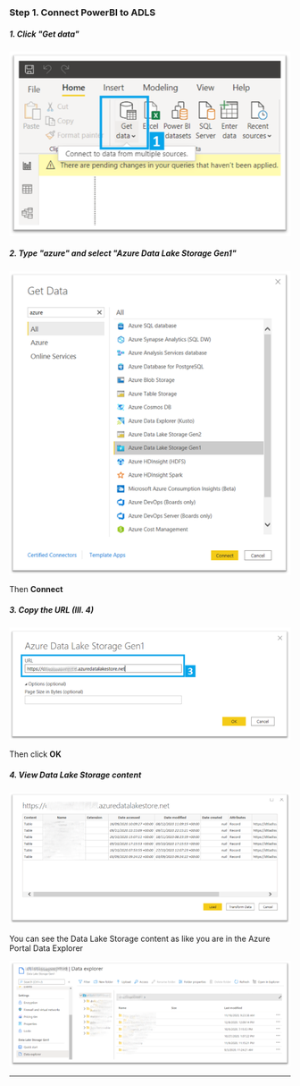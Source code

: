 ### Step 1. Connect PowerBI to ADLS 

##### 1. Click "Get data"

![powerbi_config_1](imgs/powerbi_config_1.png "")

##### 2. Type "azure" and select "Azure Data Lake Storage Gen1"

![powerbi_config_2](imgs/powerbi_config_2.png "")

Then **Connect**

##### 3. Copy the URL (III. 4)

![powerbi_config_3](imgs/powerbi_config_3.png "")

Then click **OK**

##### 4. View Data Lake Storage content

![powerbi_config_4](imgs/powerbi_config_4.png "")

You can see the Data Lake Storage content as like you are in the Azure Portal Data Explorer

![powerbi_config_5](imgs/powerbi_config_5.png "")

---
